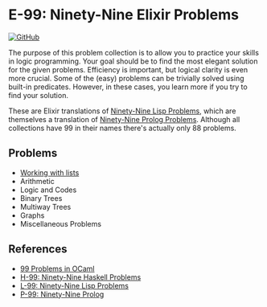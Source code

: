 # E-99: Ninety-Nine Elixir Problems

[![GitHub][build-badge]][build-status-url]

[build-status-url]: https://github.com/cgerling/ninety-nine-elixir-problems/actions?workflow=solutions
[build-badge]: https://github.com/cgerling/ninety-nine-elixir-problems/workflows/solutions/badge.svg

The purpose of this problem collection is to allow you to practice your skills in logic programming. Your goal should be to find the most elegant solution for the given problems. Efficiency is important, but logical clarity is even more crucial. Some of the (easy) problems can be trivially solved using built-in predicates. However, in these cases, you learn more if you try to find your solution.

These are Elixir translations of [Ninety-Nine Lisp Problems][ninety-nine-lisp-url], which are themselves a translation of [Ninety-Nine Prolog Problems][ninety-nine-prolog-url]. Although all collections have 99 in their names there's actually only 88 problems.

## Problems

* [Working with lists](problems/working-with-lists.md)
* Arithmetic
* Logic and Codes
* Binary Trees
* Multiway Trees
* Graphs
* Miscellaneous Problems

## References

* [99 Problems in OCaml][ninety-nine-ocaml-url]
* [H-99: Ninety-Nine Haskell Problems][ninety-nine-haskell-url]
* [L-99: Ninety-Nine Lisp Problems][ninety-nine-lisp-url]
* [P-99: Ninety-Nine Prolog][ninety-nine-prolog-url]

[ninety-nine-ocaml-url]: https://github.com/christiankissig/ocaml99/wiki
[ninety-nine-haskell-url]: https://wiki.haskell.org/H-99:_Ninety-Nine_Haskell_Problems
[ninety-nine-lisp-url]: https://www.ic.unicamp.br/~meidanis/courses/mc336/2006s2/funcional/L-99_Ninety-Nine_Lisp_Problems.html
[ninety-nine-prolog-url]: https://www.ic.unicamp.br/~meidanis/courses/mc336/2009s2/prolog/problemas
